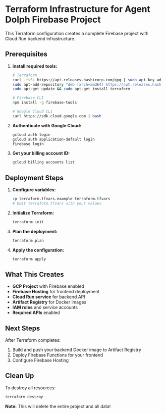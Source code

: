 # Terraform Infrastructure for Agent Dolph Firebase Project

This Terraform configuration creates a complete Firebase project with Cloud Run backend infrastructure.

## Prerequisites

1. **Install required tools:**
   ```bash
   # Terraform
   curl -fsSL https://apt.releases.hashicorp.com/gpg | sudo apt-key add -
   sudo apt-add-repository "deb [arch=amd64] https://apt.releases.hashicorp.com $(lsb_release -cs) main"
   sudo apt-get update && sudo apt-get install terraform
   
   # Firebase CLI
   npm install -g firebase-tools
   
   # Google Cloud CLI
   curl https://sdk.cloud.google.com | bash
   ```

2. **Authenticate with Google Cloud:**
   ```bash
   gcloud auth login
   gcloud auth application-default login
   firebase login
   ```

3. **Get your billing account ID:**
   ```bash
   gcloud billing accounts list
   ```

## Deployment Steps

1. **Configure variables:**
   ```bash
   cp terraform.tfvars.example terraform.tfvars
   # Edit terraform.tfvars with your values
   ```

2. **Initialize Terraform:**
   ```bash
   terraform init
   ```

3. **Plan the deployment:**
   ```bash
   terraform plan
   ```

4. **Apply the configuration:**
   ```bash
   terraform apply
   ```

## What This Creates

- **GCP Project** with Firebase enabled
- **Firebase Hosting** for frontend deployment
- **Cloud Run service** for backend API
- **Artifact Registry** for Docker images
- **IAM roles** and service accounts
- **Required APIs** enabled

## Next Steps

After Terraform completes:

1. Build and push your backend Docker image to Artifact Registry
2. Deploy Firebase Functions for your frontend
3. Configure Firebase Hosting

## Clean Up

To destroy all resources:
```bash
terraform destroy
```

**Note:** This will delete the entire project and all data!